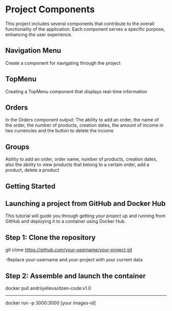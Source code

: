 # Project Components

This project includes several components that contribute to the overall functionality of the application. Each component serves a specific purpose, enhancing the user experience.

## Navigation Menu
Create a component for navigating through the project

## TopMenu
Creating a TopMenu component that displays real-time information

## Orders
In the Orders component output: The ability to add an order, the name of the order, the number of products, creation dates, the amount of income in two currencies and the button to delete the income

## Groups
 Ability to add an order, order name, number of products, creation dates, also the ability to view products that belong to a certain order, add a product, delete a product

## Getting Started

## Launching a project from GitHub and Docker Hub

This tutorial will guide you through getting your project up and running from GitHub and deploying it to a container using Docker Hub.


## Step 1: Clone the repository

git clone https://github.com/your-username/your-project.git

-Replace your-username and your-project with your current data

## Step 2: Assemble and launch the container

docker pull andriiyelieva/dzen-code:v1.0

****

docker run -p 3000:3000 [your images-id]
